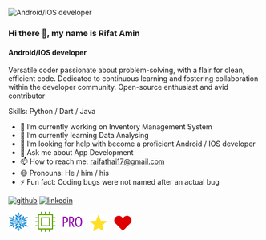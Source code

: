 ![ Android/IOS developer](https://www.google.com/imgres?imgurl=https%3A%2F%2Fwallpapers.com%2Fimages%2Fhd%2Fandroid-developer-pykosb3lflwq3sz3.jpg&tbnid=QWOVWmIBiUc-fM&vet=10CBEQxiAoA2oXChMIiOik9vjshQMVAAAAAB0AAAAAEA8..i&imgrefurl=https%3A%2F%2Fwallpapers.com%2Fwallpapers%2Fandroid-developer-pykosb3lflwq3sz3.html&docid=GPQT9Iqx9op2OM&w=1600&h=900&itg=1&q=android%20developer%20photo%2016%3A9&ved=0CBEQxiAoA2oXChMIiOik9vjshQMVAAAAAB0AAAAAEA8)


### Hi there 👋, my name is Rifat Amin
####  Android/IOS developer

Versatile coder passionate about problem-solving, with a flair for clean, efficient code. Dedicated to continuous learning and fostering collaboration within the developer community. Open-source enthusiast and avid contributor

Skills: Python / Dart / Java

- 🔭 I’m currently working on Inventory Management System 
- 🌱 I’m currently learning Data Analysing 
- 🤔 I’m looking for help with become a proficient Android / IOS developer 
- 💬 Ask me about App Development 
- 📫 How to reach me: raifathai17@gmail.com 
- 😄 Pronouns: He / him / his 
- ⚡ Fun fact: Coding bugs were not named after an actual bug 


[<img src='https://cdn.jsdelivr.net/npm/simple-icons@3.0.1/icons/github.svg' alt='github' height='40'>](https://github.com/https://github.com/rifat7916)  [<img src='https://cdn.jsdelivr.net/npm/simple-icons@3.0.1/icons/linkedin.svg' alt='linkedin' height='40'>](https://www.linkedin.com/in/https://www.linkedin.com/in/rifat-amin-710781242//)  

<a href='https://archiveprogram.github.com/'><img src='https://raw.githubusercontent.com/acervenky/animated-github-badges/master/assets/acbadge.gif' width='40' height='40'></a> <a href='https://docs.github.com/en/developers'><img src='https://raw.githubusercontent.com/acervenky/animated-github-badges/master/assets/devbadge.gif' width='40' height='40'></a> <a href='https://github.com/pricing'><img src='https://raw.githubusercontent.com/acervenky/animated-github-badges/master/assets/pro.gif' width='40' height='40'></a> <a href='https://stars.github.com/'><img src='https://raw.githubusercontent.com/acervenky/animated-github-badges/master/assets/starbadge.gif' width='35' height='35'></a> <a href='https://docs.github.com/en/github/supporting-the-open-source-community-with-github-sponsors'><img src='https://raw.githubusercontent.com/acervenky/animated-github-badges/master/assets/sponsorbadge.gif' width='35' height='35'></a> 

